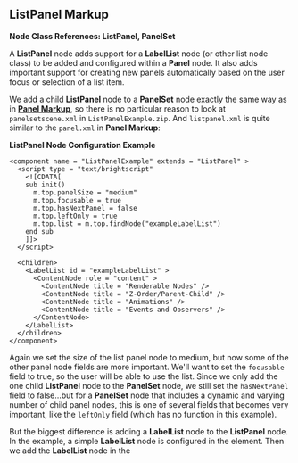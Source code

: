 ## ListPanel Markup

**Node Class References: ListPanel, PanelSet**

A **ListPanel** node adds support for a **LabelList** node (or other list node class) to be added and configured within a **Panel** node. It also adds important support for creating new panels automatically based on the user focus or selection of a list item.

We add a child **ListPanel** node to a **PanelSet** node exactly the same way as in [**Panel Markup**](https://github.com/rokudev/samples/tree/master/ux%20components/sliding%20panels), so there is no particular reason to look at `panelsetscene.xml` in `ListPanelExample.zip`. And `listpanel.xml` is quite similar to the `panel.xml` in **Panel Markup**:

**ListPanel Node Configuration Example**

```
<component name = "ListPanelExample" extends = "ListPanel" >
  <script type = "text/brightscript" 
    <![CDATA[
    sub init()
      m.top.panelSize = "medium"
      m.top.focusable = true
      m.top.hasNextPanel = false
      m.top.leftOnly = true
      m.top.list = m.top.findNode("exampleLabelList")
    end sub
    ]]>
  </script>
  
  <children>
    <LabelList id = "exampleLabelList" >
      <ContentNode role = "content" >
        <ContentNode title = "Renderable Nodes" />
        <ContentNode title = "Z-Order/Parent-Child" />
        <ContentNode title = "Animations" />
        <ContentNode title = "Events and Observers" />
      </ContentNode>
    </LabelList>
  </children>
</component>
```

Again we set the size of the list panel node to medium, but now some of the other panel node fields are more important. We'll want to set the `focusable` field to true, so the user will be able to use the list. Since we only add the one child **ListPanel** node to the **PanelSet** node, we still set the `hasNextPanel` field to false...but for a **PanelSet** node that includes a dynamic and varying number of child panel nodes, this is one of several fields that becomes very important, like the `leftOnly` field (which has no function in this example).

But the biggest difference is adding a **LabelList** node to the **ListPanel** node. In the example, a simple **LabelList** node is configured in the **<children>** element. Then we add the **LabelList** node in the **<script>** element by setting the **ListPanel**node `m.top.list` field to the **LabelList** node object:

```
m.top.list = m.top.findNode("exampleLabelList")
```

And the result is like **Panel Markup**, except with the list integrated into the panel node in the default **PanelSet** node left position:

![img](https://sdkdocs.roku.com/download/attachments/4262988/listpaneldoc.jpg?version=3&modificationDate=1472838418460&api=v2)

Note that the **LabelList** node is automatically sized and placed into the **ListPanel** node, one of several automatic operations that are part of the **ListPanel** node.